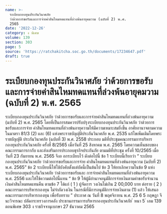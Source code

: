 ```yaml
---
name: >-
  ระเบียบกองทุนประกันวินาศภัย
  ว่าด้วยการขอรับและการจ่ายค่าสินไหมทดแทนที่ล่วงพ้นอายุคมวาม (ฉบับที่ 2) พ.ศ.
  2565
date: '2022-12-26'
category: ง พิเศษ
volume: 139
section: 303
page: 5
source: 'https://ratchakitcha.soc.go.th/documents/17234647.pdf'
draft: true
---
```


# ระเบียบกองทุนประกันวินาศภัย ว่าด้วยการขอรับและการจ่ายค่าสินไหมทดแทนที่ล่วงพ้นอายุคมวาม (ฉบับที่ 2) พ.ศ. 2565

ระเบียบกองทุนประกันวินาศภัย ว่าด้วยการขอรับและการจ่ายค่าสินไหมทดแทนที่ล่วงพ้นอายุความ (ฉบับที่ 2) พ.ศ. 2565 โดยที่เป็นการสมควรปรับปรุงระเบียบกองทุนประกันวินาศภัย ว่าด้วยการขอรับและการจ่าย ค่าสินไหมทดแทนที่ล่วงพ้นอายุความให้มีความเหมาะสมยิ่งขึ้น อาศัยอานาจตามความในมาตรา 81/3 (2) และ (6) แห่งพระราชบัญญัติประกันวินาศภัย พ.ศ. 2535 แก้ไขเพิ่มเติมโดยพระราชบัญญัติ ประกันวินาศภัย (ฉบับที่ 3) พ.ศ. 2558 ประกอบ มติที่ประชุมคณะกรรมการบริหารกองทุนประกันวินาศภัย ครั้งที่ 8/2565 เมื่อวันที่ 25 สิงหาคม พ.ศ. 2565 โดยความเห็นชอบของคณะกรรมการกากับ และส่งเสริมการประกอบธุรกิจประกันภัย ตามมติที่ประชุม ครั้งที่ 10/2565 เมื่อวันที่ 23 กันยายน พ.ศ. 2565 จึงอ อกระเบียบไว้ ดังต่อไปนี้ ข้อ 1 ระเบียบนี้เรียกว่า “ ระเบียบกองทุนประกันวินาศภัย ว่าด้วยการขอรับและการจ่าย ค่าสินไหมทดแทนที่ล่วงพ้นอายุความ (ฉบับที่ 2) พ.ศ. 2565” ข้อ 2 ระเบียบนี้ให้ใช้บังคับตั้งแต่บัดนี้เป็นต้นไป ข้อ 3 ให้ยกเลิกความในข้อ 9 แห่งระเบียบกองทุนประกันวินาศภัย ว่าด้วยการขอรับและ การจ่ายค่าสินไหมทดแทนที่ล่วงพ้นอายุความ พ.ศ. 2556 และให้ใช้ความต่อไปนี้แทน “ ข้อ 9 ให้ผู้มีอำนาจอนุมัติการจ่ายเงินตามคำขอรับจำนวนเงินค่าสินไหมทดแทนคืน ตามข้อ 7 ได้แก่ ( 1 ) ผู้จัดการ วงเงินไม่เกิน 2 00,000 บาท ต่อราย ( 2 ) คณะกรรมการบริหารกองทุน ไม่จำกัดวงเงิน ในกรณีที่มีการอนุมัติการจ่ายเงินตาม (1) แล้ว ให้เสนอคณะกรรมการบริหารกองทุน เพื่อรับทราบ ” ประกาศ ณ วันที่ 8 พฤศจิกายน พ.ศ. 25 6 5 กฤษฎา จีนะวิจารณะ ปลัดกระทรวงการคลัง ประธานกรรมการบริหารกองทุนประกันวินาศภัย ้ หนา 5 ่ เลม 139 ตอนพิเศษ 303 ง ราชกิจจานุเบกษา 27 ธันวาคม 2565
